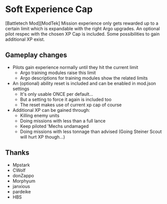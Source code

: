 # Soft Experience Cap

[Battletech Mod][ModTek] Mission experience only gets rewarded up to a certain limit which is expandable with the right Argo upgrades.  An optional pilot respec with the chosen XP Cap is included. Some possibilities to gain additional XP exist.

## Gameplay changes
* Pilots gain experience normally until they hit the current limit
  * Argo training modules raise this limit
  * Argo descriptions for training modules show the related limits
* An (optional) ability reset is included and can be enabled in mod.json settings
  * It's only usable ONCE per default...
  * But a setting to force it again is included too
  * The reset makes use of current xp cap of course
* Additional XP can be gained through:
  * Killing enemy units
  * Doing missions with less than a full lance
  * Keep piloted 'Mechs undamaged
  * Doing missions with less tonnage than advised (Going Steiner Scout will hurt XP though...)

## Thanks
* Mpstark
* CWolf
* donZappo
* Morphyum
* janxious
* pardeike
* HBS